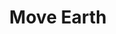 ---
title: "Move Earth"
permalink: /spells/move-earth/
tags:
  - Spell
available_for:
  - Druid
  - Sorcerer
  - Wizard
level: "6th Level"
school: "Transmutation"
range: "120 ft"
area: "40 ft"
shape: "Cone"
comp:
  - V
  - S
  - M
material: "an iron blade and a small bag containing a mixture of soils--clay, loam, and sand."
duration: "Up to 2 hours"
concentration: true
description: |
  Choose an area of terrain no larger than 40 feet on a side within range. You can reshape dirt, sand, or clay in the area in any manner you choose for the duration. You can raise or lower the area's elevation, create or fill in a trench, erect or flatten a wall, or form a pillar. The extent of any such changes can't exceed half the area's largest dimension. So, if you affect a 40-foot square, you can create a pillar up to 20 feet high, raise or lower the square's elevation by up to 20 feet, dig a trench up to 20 feet deep, and so on. It takes 10 minutes for these changes to complete.

  At the end of every 10 minutes you spend concentrating on the spell, you can choose a new area of terrain to affect.

  Because the terrain's transformation occurs slowly, creatures in the area can't usually be trapped or injured by the ground's movement.

  This spell can't manipulate natural stone or stone construction. Rocks and structures shift to accommodate the new terrain. If the way you shape the terrain would make a structure unstable, it might collapse.

  Similarly, this spell doesn't directly affect plant growth. The moved earth carries any plants along with it.
excerpt: "Choose an area of terrain no larger than 40 feet on a side within range."
source: "Basic Rules"
---